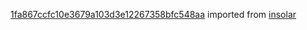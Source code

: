 [1fa867ccfc10e3679a103d3e12267358bfc548aa](https://github.com/insolar/insolar/commit/1fa867ccfc10e3679a103d3e12267358bfc548aa) imported from [insolar](https://github.com/insolar/insolar)
